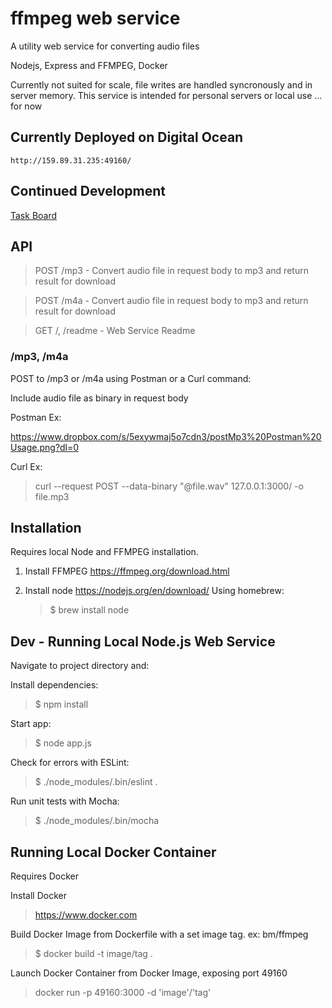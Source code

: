 # ffmpeg web service

A utility web service for converting audio files 

Nodejs, Express and FFMPEG, Docker

Currently not suited for scale, file writes are handled syncronously and in server memory.  This service is intended for personal servers or local use
... for now

## Currently Deployed on Digital Ocean

`http://159.89.31.235:49160/`

## Continued Development

[Task Board](https://trello.com/b/I5Eh8JnX/ff-ffmpeg-service)

## API

> POST /mp3 - Convert audio file in request body to mp3 and return result for download

> POST /m4a - Convert audio file in request body to mp3 and return result for download

> GET /, /readme - Web Service Readme

### /mp3, /m4a

POST to /mp3 or /m4a using Postman or a Curl command:

Include audio file as binary in request body

Postman Ex:

https://www.dropbox.com/s/5exywmaj5o7cdn3/postMp3%20Postman%20Usage.png?dl=0

Curl Ex:

> curl --request POST --data-binary "@file.wav" 127.0.0.1:3000/ -o file.mp3

## Installation

Requires local Node and FFMPEG installation.

1. Install FFMPEG https://ffmpeg.org/download.html

2. Install node https://nodejs.org/en/download/
   Using homebrew:
   > \$ brew install node

## Dev - Running Local Node.js Web Service

Navigate to project directory and:

Install dependencies:

> \$ npm install

Start app:

> \$ node app.js

Check for errors with ESLint:

> \$ ./node_modules/.bin/eslint .

Run unit tests with Mocha:

> \$ ./node_modules/.bin/mocha

## Running Local Docker Container

Requires Docker

Install Docker

> https://www.docker.com

Build Docker Image from Dockerfile with a set image tag. ex: bm/ffmpeg

> \$ docker build -t image/tag .

Launch Docker Container from Docker Image, exposing port 49160

> docker run -p 49160:3000 -d 'image'/'tag'
